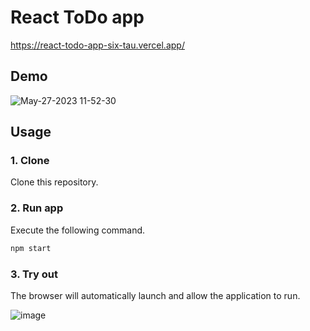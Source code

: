 # React ToDo app

https://react-todo-app-six-tau.vercel.app/

## Demo

![May-27-2023 11-52-30](https://github.com/Tatsurou-Yajima/react-todo-app/assets/44424270/340e0e70-d74b-4e14-aa16-c22c6acba83f)

## Usage

### 1. Clone

Clone this repository.

### 2. Run app

Execute the following command.

```bash
npm start
```

### 3. Try out

The browser will automatically launch and allow the application to run.

![image](https://github.com/Tatsurou-Yajima/react-todo-app/assets/44424270/21c1caff-52c2-4e2c-845f-5db6c3c089cf)
